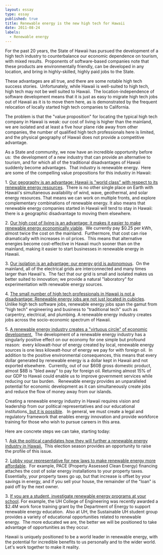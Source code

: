 ```yaml
---
layout: essay
type: essay
published: true
title: Renewable energy is the new high tech for Hawaii
date: 2011-08-24
labels:
  - Renewable energy
---
```


For the past 20 years, the State of Hawaii has pursued the development of a high tech industry to counterbalance our economic dependence on tourism, with mixed results.  Proponents of software-based companies note that these products are environmentally friendly, can be developed in any location, and bring in highly-skilled, highly paid jobs to the State.

These advantages are all true, and there are some notable high tech success stories.  Unfortunately, while Hawaii is well-suited to high tech, high tech may not be well suited to Hawaii.  The location-independence of software development means that it is just as easy to migrate high tech jobs out of Hawaii as it is to move them here, as is demonstrated by the frequent relocation of locally started high tech companies to California.

The problem is that the "value proposition" for locating the typical high tech company in Hawaii is weak: our cost of living is higher than the mainland, we are isolated and at least a five hour plane ride away from other companies, the number of qualified high tech professionals here is limited, and the physical geography of Hawaii does not provide a competitive advantage.

As a State and community, we now have an incredible opportunity before us:  the development of a new industry that can provide an alternative to tourism, and for which all of the traditional disadvantages of Hawaii suddenly become advantages.  That industry is renewable energy.  Here are some of the compelling value propositions for this industry in Hawaii:

1. <span style="text-decoration:underline;">Our geography is an advantage: Hawaii is "world class" with respect to its renewable energy resources</span>.  There is no other single place on Earth with Hawaii's simultaneous availability of wind, wave, geothermal, and solar energy resources. That means we can work on multiple fronts, and explore complementary combinations of renewable energy. It also means that renewable energy companies started in Hawaii will tend to stay in Hawaii: there is a geographic disadvantage to moving them elsewhere.

2. <span style="text-decoration:underline;">Our high cost of living is an advantage: it makes it easier to make renewable energy economically viable</span>.  We currently pay $0.25 per kWh, almost twice the cost on the mainland.  Furthermore, that cost can rise dramatically with increases in oil prices.  This means that alternative energies become cost-effective in Hawaii much sooner than on the mainland, making it easier to start businesses in renewable energy in Hawaii.

3. <span style="text-decoration:underline;">Our isolation is an advantage: our energy grid is autonomous</span>.  On the mainland, all of the electrical grids are interconnected and many times larger than Hawaii's.  The fact that our grid is small and isolated makes us better suited to innovation; we provide a natural "laboratory" for experimentation with renewable energy sources.

4. <span style="text-decoration:underline;">The small number of high tech professionals in Hawaii is not a disadvantage: Renewable energy jobs are not just located in cubicles</span>.  Unlike high tech software jobs, renewable energy jobs span the gamut from "high tech" engineering and business to "traditional tech" such as carpentry, electrical, and plumbing. A renewable energy industry creates jobs across the socio-economic spectrum of Hawaii.

5. <span style="text-decoration:underline;">A renewable energy industry creates a "virtuous circle" of economic development.</span>  The development of a renewable energy industry has a singularly positive effect on our economy for one simple but profound reason:  every kilowatt-hour of energy created by local, renewable energy sources is one less kilowatt-hour of energy we pay for with foreign oil.  In addition to the positive environmental consequences, this means that every dollar generated by renewable energy is a dollar kept in Hawaii and not exported elsewhere.  Currently, out of our $60B gross domestic product, almost $8B is "bled away" to pay for foreign oil. Returning almost 15% of our GDP to Hawaii could enable us to improve government services while reducing our tax burden.   Renewable energy provides an unparalleled potential for economic development as it can simultaneously create jobs and reduce the flow of money away from our islands.

Creating a renewable energy industry in Hawaii requires vision and leadership from our political representatives and our educational institutions,<span style="text-decoration:underline;"> but it is possible</span>.   In general, we must create a legal and regulatory framework that enables energy innovation and provide workforce training for those who wish to pursue careers in this area.

Here are concrete steps we can take, starting today:

1. <span style="text-decoration:underline;">Ask the political candidates how they will further a renewable energy industry in Hawaii.</span>  This election season provides an opportunity to raise the profile of this issue.

2. <span style="text-decoration:underline;">Lobby your representative for new laws to make renewable energy more affordable</span>.  For example, PACE (Property Assessed Clean Energy) financing attaches the cost of solar energy installations to your property taxes. Essentially, your property taxes go up, but that increase is offset by your savings in energy, and if you sell your house, the remainder of the "loan" is paid off by the next owner.

3. <span style="text-decoration:underline;">If you are a student, investigate renewable energy programs at your school</span>. For example, the UH College of Engineering was recently awarded a $2.4M work force training grant by the Department of Energy to support renewable energy education.  Also at UH, the Sustainable UH student group provides a variety of educational opportunities related to renewable energy.  The more educated we are, the better we will be positioned to take advantage of opportunities as they occur.

Hawaii is uniquely positioned to be a world leader in renewable energy, with the potential for incredible benefits to us personally and to the wider world.  Let's work together to make it reality.